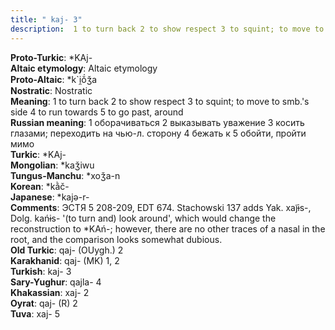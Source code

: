```yaml
---
title: " kaj- 3"
description:  1 to turn back 2 to show respect 3 to squint; to move to smb.'s side 4 to run towards 5 to go past, around
---
```


<strong>Proto-Turkic</strong>:  *KAj-<br>
<strong>Altaic etymology</strong>:  Altaic etymology<br>
<strong> Proto-Altaic</strong>:  *k`i̯ŏ́ǯa<br>
<strong>Nostratic</strong>:  Nostratic<br>
<strong>Meaning</strong>:  1 to turn back 2 to show respect 3 to squint; to move to smb.'s side 4 to run towards 5 to go past, around<br>
<strong>Russian meaning</strong>:  1 оборачиваться 2 выказывать уважение 3 косить глазами; переходить на чью-л. сторону 4 бежать к 5 обойти, пройти мимо<br>
<strong>Turkic</strong>:  *KAj-<br>
<strong>Mongolian</strong>:  *kaǯiwu<br>
<strong>Tungus-Manchu</strong>:  *xoǯa-n<br>
<strong>Korean</strong>:  *kằč-<br>
<strong>Japanese</strong>:  *kajǝ-r-<br>
<strong>Comments</strong>:  ЭСТЯ 5 208-209, EDT 674. Stachowski 137 adds Yak. xaj̃ɨs-, Dolg. kańɨs- '(to turn and) look around', which would change the reconstruction to *KAń-; however, there are no other traces of a nasal in the root, and the comparison looks somewhat dubious.<br>
<strong>Old Turkic</strong>:  qaj- (OUygh.) 2<br>
<strong>Karakhanid</strong>:  qaj- (MK) 1, 2<br>
<strong>Turkish</strong>:  kaj- 3<br>
<strong>Sary-Yughur</strong>:  qajla- 4<br>
<strong>Khakassian</strong>:  xaj- 2<br>
<strong>Oyrat</strong>:  qaj- (R) 2<br>
<strong>Tuva</strong>:  xaj- 5<br>


